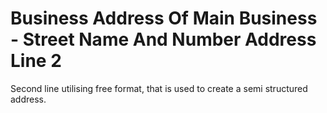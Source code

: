 # Business Address Of Main Business - Street Name And Number Address Line 2
Second line utilising free format, that is used to create a semi structured address.